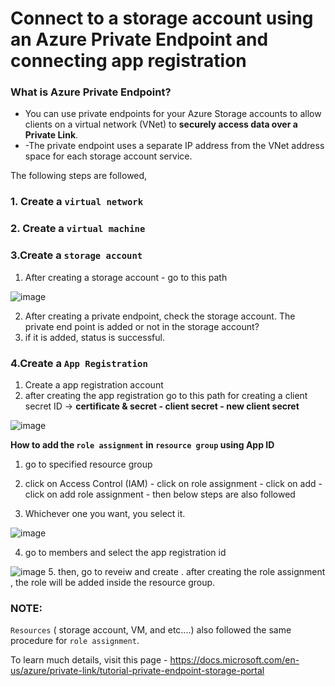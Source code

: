 # Connect to a storage account using an Azure Private Endpoint and connecting app registration

### What is Azure Private Endpoint?
- You can use private endpoints for your Azure Storage accounts to allow clients on a virtual network (VNet) to **securely access data over a Private Link**.
- -The private endpoint uses a separate IP address from the VNet address space for each storage account service.

The following steps are followed,

### 1. Create a `virtual network`

### 2. Create a `virtual machine`

### 3.Create a `storage account`

1. After creating a storage account - go to this path

![image](https://user-images.githubusercontent.com/91359308/173288264-32f2b501-3739-4041-b523-4e6febdcbdca.png)

2. After creating a private endpoint, check the storage account. The private end point is added or not in the storage account?
3. if it is added, status is successful.

### 4.Create a `App Registration`

1. Create a app registration account
2. after creating the app registration go to this path for creating a client secret ID ->
**certificate & secret - client secret - new client secret**

![image](https://user-images.githubusercontent.com/91359308/173289485-8e172161-e9d3-44d3-9aa8-65942e27abe7.png)

**How to add the `role assignment` in `resource group` using App ID**

1. go to specified resource group 
2. click on Access Control (IAM) - click on role assignment - click on add - click on add role assignment - then below steps are also followed

3. Whichever one you want, you select it.

![image](https://user-images.githubusercontent.com/91359308/173292079-b3481618-d748-43c8-9fa5-bf8deb51144e.png)
 
4. go to members and select the app registration id 

![image](https://user-images.githubusercontent.com/91359308/173290742-38f5c9ff-1422-4895-ab6b-cec64a145f5f.png)
5. then, go to reveiw and create . after creating the  role assignment , the role will be added inside the resource group.

### NOTE:
`Resources` ( storage account, VM, and etc....) also followed the same procedure for `role assignment`.

To learn much details, visit this page - https://docs.microsoft.com/en-us/azure/private-link/tutorial-private-endpoint-storage-portal
